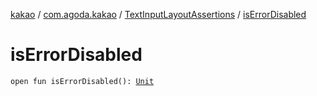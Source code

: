 [kakao](../../index.md) / [com.agoda.kakao](../index.md) / [TextInputLayoutAssertions](index.md) / [isErrorDisabled](.)

# isErrorDisabled

`open fun isErrorDisabled(): `[`Unit`](https://kotlinlang.org/api/latest/jvm/stdlib/kotlin/-unit/index.html)